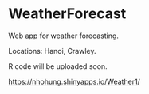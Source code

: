 # WeatherForecast

Web app for weather forecasting.

Locations: Hanoi, Crawley.

R code will be uploaded soon.

https://nhohung.shinyapps.io/Weather1/
